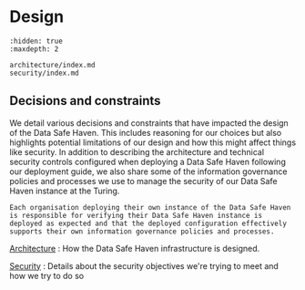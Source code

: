 # Design

```{toctree}
:hidden: true
:maxdepth: 2

architecture/index.md
security/index.md
```

## Decisions and constraints

We detail various decisions and constraints that have impacted the design of the Data Safe Haven.
This includes reasoning for our choices but also highlights potential limitations of our design and how this might affect things like security.
In addition to describing the architecture and technical security controls configured when deploying a Data Safe Haven following our deployment guide, we also share some of the information governance policies and processes we use to manage the security of our Data Safe Haven instance at the Turing.

```{warning}
Each organisation deploying their own instance of the Data Safe Haven is responsible for verifying their Data Safe Haven instance is deployed as expected and that the deployed configuration effectively supports their own information governance policies and processes.
```

[Architecture](architecture/index.md)
: How the Data Safe Haven infrastructure is designed.

[Security](security/index.md)
: Details about the security objectives we're trying to meet and how we try to do so
